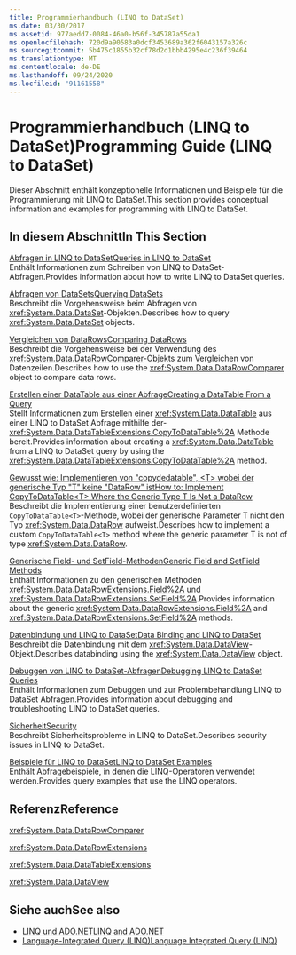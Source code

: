 ```yaml
---
title: Programmierhandbuch (LINQ to DataSet)
ms.date: 03/30/2017
ms.assetid: 977aedd7-0084-46a0-b56f-345787a55da1
ms.openlocfilehash: 720d9a90583a0dcf3453689a362f6043157a326c
ms.sourcegitcommit: 5b475c1855b32cf78d2d1bbb4295e4c236f39464
ms.translationtype: MT
ms.contentlocale: de-DE
ms.lasthandoff: 09/24/2020
ms.locfileid: "91161558"
---
```

# <a name="programming-guide-linq-to-dataset"></a><span data-ttu-id="587cf-102">Programmierhandbuch (LINQ to DataSet)</span><span class="sxs-lookup"><span data-stu-id="587cf-102">Programming Guide (LINQ to DataSet)</span></span>

<span data-ttu-id="587cf-103">Dieser Abschnitt enthält konzeptionelle Informationen und Beispiele für die Programmierung mit LINQ to DataSet.</span><span class="sxs-lookup"><span data-stu-id="587cf-103">This section provides conceptual information and examples for programming with LINQ to DataSet.</span></span>  
  
## <a name="in-this-section"></a><span data-ttu-id="587cf-104">In diesem Abschnitt</span><span class="sxs-lookup"><span data-stu-id="587cf-104">In This Section</span></span>  

 [<span data-ttu-id="587cf-105">Abfragen in LINQ to DataSet</span><span class="sxs-lookup"><span data-stu-id="587cf-105">Queries in LINQ to DataSet</span></span>](queries-in-linq-to-dataset.md)  
 <span data-ttu-id="587cf-106">Enthält Informationen zum Schreiben von LINQ to DataSet-Abfragen.</span><span class="sxs-lookup"><span data-stu-id="587cf-106">Provides information about how to write LINQ to DataSet queries.</span></span>  
  
 [<span data-ttu-id="587cf-107">Abfragen von DataSets</span><span class="sxs-lookup"><span data-stu-id="587cf-107">Querying DataSets</span></span>](querying-datasets-linq-to-dataset.md)  
 <span data-ttu-id="587cf-108">Beschreibt die Vorgehensweise beim Abfragen von <xref:System.Data.DataSet>-Objekten.</span><span class="sxs-lookup"><span data-stu-id="587cf-108">Describes how to query <xref:System.Data.DataSet> objects.</span></span>  
  
 [<span data-ttu-id="587cf-109">Vergleichen von DataRows</span><span class="sxs-lookup"><span data-stu-id="587cf-109">Comparing DataRows</span></span>](comparing-datarows-linq-to-dataset.md)  
 <span data-ttu-id="587cf-110">Beschreibt die Vorgehensweise bei der Verwendung des <xref:System.Data.DataRowComparer>-Objekts zum Vergleichen von Datenzeilen.</span><span class="sxs-lookup"><span data-stu-id="587cf-110">Describes how to use the <xref:System.Data.DataRowComparer> object to compare data rows.</span></span>  
  
 [<span data-ttu-id="587cf-111">Erstellen einer DataTable aus einer Abfrage</span><span class="sxs-lookup"><span data-stu-id="587cf-111">Creating a DataTable From a Query</span></span>](creating-a-datatable-from-a-query-linq-to-dataset.md)  
 <span data-ttu-id="587cf-112">Stellt Informationen zum Erstellen einer <xref:System.Data.DataTable> aus einer LINQ to DataSet Abfrage mithilfe der- <xref:System.Data.DataTableExtensions.CopyToDataTable%2A> Methode bereit.</span><span class="sxs-lookup"><span data-stu-id="587cf-112">Provides information about creating a <xref:System.Data.DataTable> from a LINQ to DataSet query by using the <xref:System.Data.DataTableExtensions.CopyToDataTable%2A> method.</span></span>  
  
 [<span data-ttu-id="587cf-113">Gewusst wie: Implementieren von "copydedatable", \<T> wobei der generische Typ "T" keine "DataRow" ist</span><span class="sxs-lookup"><span data-stu-id="587cf-113">How to: Implement CopyToDataTable\<T> Where the Generic Type T Is Not a DataRow</span></span>](implement-copytodatatable-where-type-not-a-datarow.md)  
 <span data-ttu-id="587cf-114">Beschreibt die Implementierung einer benutzerdefinierten `CopyToDataTable<T>`-Methode, wobei der generische Parameter T nicht den Typ <xref:System.Data.DataRow> aufweist.</span><span class="sxs-lookup"><span data-stu-id="587cf-114">Describes how to implement a custom `CopyToDataTable<T>` method where the generic parameter T is not of type <xref:System.Data.DataRow>.</span></span>  
  
 [<span data-ttu-id="587cf-115">Generische Field- und SetField-Methoden</span><span class="sxs-lookup"><span data-stu-id="587cf-115">Generic Field and SetField Methods</span></span>](generic-field-and-setfield-methods-linq-to-dataset.md)  
 <span data-ttu-id="587cf-116">Enthält Informationen zu den generischen Methoden <xref:System.Data.DataRowExtensions.Field%2A> und <xref:System.Data.DataRowExtensions.SetField%2A>.</span><span class="sxs-lookup"><span data-stu-id="587cf-116">Provides information about the generic <xref:System.Data.DataRowExtensions.Field%2A> and <xref:System.Data.DataRowExtensions.SetField%2A> methods.</span></span>  
  
 [<span data-ttu-id="587cf-117">Datenbindung und LINQ to DataSet</span><span class="sxs-lookup"><span data-stu-id="587cf-117">Data Binding and LINQ to DataSet</span></span>](data-binding-and-linq-to-dataset.md)  
 <span data-ttu-id="587cf-118">Beschreibt die Datenbindung mit dem <xref:System.Data.DataView>-Objekt.</span><span class="sxs-lookup"><span data-stu-id="587cf-118">Describes databinding using the <xref:System.Data.DataView> object.</span></span>  
  
 [<span data-ttu-id="587cf-119">Debuggen von LINQ to DataSet-Abfragen</span><span class="sxs-lookup"><span data-stu-id="587cf-119">Debugging LINQ to DataSet Queries</span></span>](debugging-linq-to-dataset-queries.md)  
 <span data-ttu-id="587cf-120">Enthält Informationen zum Debuggen und zur Problembehandlung LINQ to DataSet Abfragen.</span><span class="sxs-lookup"><span data-stu-id="587cf-120">Provides information about debugging and troubleshooting LINQ to DataSet queries.</span></span>  
  
 [<span data-ttu-id="587cf-121">Sicherheit</span><span class="sxs-lookup"><span data-stu-id="587cf-121">Security</span></span>](security-linq-to-dataset.md)  
 <span data-ttu-id="587cf-122">Beschreibt Sicherheitsprobleme in LINQ to DataSet.</span><span class="sxs-lookup"><span data-stu-id="587cf-122">Describes security issues in LINQ to DataSet.</span></span>  
  
 [<span data-ttu-id="587cf-123">Beispiele für LINQ to DataSet</span><span class="sxs-lookup"><span data-stu-id="587cf-123">LINQ to DataSet Examples</span></span>](linq-to-dataset-examples.md)  
 <span data-ttu-id="587cf-124">Enthält Abfragebeispiele, in denen die LINQ-Operatoren verwendet werden.</span><span class="sxs-lookup"><span data-stu-id="587cf-124">Provides query examples that use the LINQ operators.</span></span>  
  
## <a name="reference"></a><span data-ttu-id="587cf-125">Referenz</span><span class="sxs-lookup"><span data-stu-id="587cf-125">Reference</span></span>  

 <xref:System.Data.DataRowComparer>  
  
 <xref:System.Data.DataRowExtensions>  
  
 <xref:System.Data.DataTableExtensions>  
  
 <xref:System.Data.DataView>  
  
## <a name="see-also"></a><span data-ttu-id="587cf-126">Siehe auch</span><span class="sxs-lookup"><span data-stu-id="587cf-126">See also</span></span>

- [<span data-ttu-id="587cf-127">LINQ und ADO.NET</span><span class="sxs-lookup"><span data-stu-id="587cf-127">LINQ and ADO.NET</span></span>](linq-and-ado-net.md)
- [<span data-ttu-id="587cf-128">Language-Integrated Query (LINQ)</span><span class="sxs-lookup"><span data-stu-id="587cf-128">Language Integrated Query (LINQ)</span></span>](../../../csharp/programming-guide/concepts/linq/index.md)
